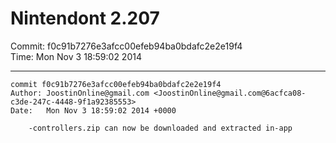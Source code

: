 # Nintendont 2.207
Commit: f0c91b7276e3afcc00efeb94ba0bdafc2e2e19f4  
Time: Mon Nov 3 18:59:02 2014   

-----

```
commit f0c91b7276e3afcc00efeb94ba0bdafc2e2e19f4
Author: JoostinOnline@gmail.com <JoostinOnline@gmail.com@6acfca08-c3de-247c-4448-9f1a92385553>
Date:   Mon Nov 3 18:59:02 2014 +0000

    -controllers.zip can now be downloaded and extracted in-app
```
